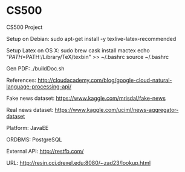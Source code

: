 # CS500
CS500 Project

Setup on Debian:
sudo apt-get install -y texlive-latex-recommended

Setup Latex on OS X:
sudo brew cask install mactex
echo "$PATH=$PATH:/Library/TeX/texbin" >> ~/.bashrc
source ~/.bashrc

Gen PDF:
./buildDoc.sh

References:
http://cloudacademy.com/blog/google-cloud-natural-language-processing-api/

Fake news dataset:
https://www.kaggle.com/mrisdal/fake-news

Real news dataset:
https://www.kaggle.com/uciml/news-aggregator-dataset

Platform:
JavaEE

ORDBMS:
PostgreSQL

External API:
http://restfb.com/

URL:
http://resin.cci.drexel.edu:8080/~zad23/lookup.html
